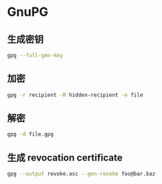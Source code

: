 # GnuPG

## 生成密钥

```sh
gpg --full-gen-key
```

## 加密

```sh
gpg -r recipient -R hidden-recipient -e file
```

## 解密

```sh
gpg -d file.gpg
```

## 生成 revocation certificate

```sh
gpg --output revoke.asc --gen-revoke foo@bar.baz
```
